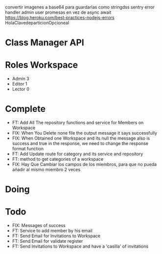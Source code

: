 convertir imagenes a base64 para guardarlas como stringdss
sentry error handler admin 
user promesas en vez de async await
https://blog.heroku.com/best-practices-nodejs-errors
HolaClavedeparticionOpcioneal
# Class Manager API
# Roles Workspace

- Admin 3
- Editor 1
- Lector 0
  
# Complete

- FT: Add All The repository functions and service for Members on Workspace
- FIX: When You Delete none file the output message it says successfully
- FIX: When Obtained one Workspace and its null the message also is success and true in the response, we need to change the response format function
- FT: Add Update route for category and its service and repository
- FT: method to get categories of a workspace
- FIX: Hay Que Cambiar los campos de los miembros, para que no pueda añadir al mismo miembro 2 veces

# Doing

# Todo


- FIX: Messages of success
- FT: Service to add member by his email
- FT: Send Email for Invitations to Workspace
- FT: Send Email for validate register
- FT: Send Invitations to Workspace and have a 'casilla' of invitations
